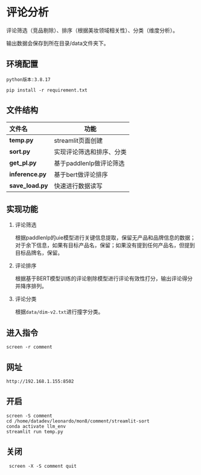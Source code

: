 # 评论分析

评论筛选（竞品剔除）、排序（根据美妆领域相关性）、分类（维度分析）。

输出数据会保存到所在目录/data文件夹下。

## 环境配置

    python版本:3.8.17
```
pip install -r requirement.txt
```

## 文件结构

| 文件名           | 功能                     |
| :--------------- | ------------------------ |
| **temp.py**      | streamlit页面创建        |
| **sort.py**      | 实现评论筛选和排序、分类 |
| **get_pl.py**    | 基于paddlenlp做评论筛选  |
| **inference.py** | 基于bert做评论排序       |
| **save_load.py** | 快速进行数据读写         |

## 实现功能

1. 评论筛选
   
   根据paddlenlp的uie模型进行关键信息提取，保留无产品和品牌信息的数据；对于余下信息，如果有目标产品名，保留；如果没有提到任何产品名，但提到目标品牌名，保留。

2. 评论排序

    根据基于BERT模型训练的评论剔除模型进行评论有效性打分，输出评论得分并降序排列。

3. 评论分类

    根据`data/dim-v2.txt`进行撞字分类。
    
## 进入指令
```
screen -r comment
```
## 网址

    http://192.168.1.155:8502

## 开启
```
screen -S comment
cd /home/datadev/leonardo/mon8/comment/streamlit-sort
conda activate llm_env
streamlit run temp.py
```

## 关闭
```
 screen -X -S comment quit
```

